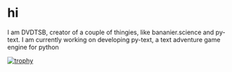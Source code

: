 # hi
I am DVDTSB, creator of a couple of thingies, like bananier.science and py-text.
I am currently working on developing py-text, a text adventure game engine for python

[![trophy](https://github-profile-trophy.vercel.app/?DVDTSB=ryo-ma)](https://github.com/ryo-ma/github-profile-trophy)
